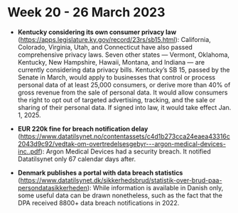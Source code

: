# Week 20 - 26 March 2023

- **Kentucky considering its own consumer privacy law** (https://apps.legislature.ky.gov/record/23rs/sb15.html): California, Colorado, Virginia, Utah, and Connecticut have also passed comprehensive privacy laws. Seven other states — Vermont, Oklahoma, Kentucky, New Hampshire, Hawaii, Montana, and Indiana — are currently considering data privacy bills. Kentucky’s SB 15, passed by the Senate in March, would apply to businesses that control or process personal data of at least 25,000 consumers, or derive more than 40% of gross revenue from the sale of personal data. It would allow consumers the right to opt out of targeted advertising, tracking, and the sale or sharing of their personal data. If signed into law, it would take effect Jan. 1, 2025.

- **EUR 220k fine for breach notification delay** (https://www.datatilsynet.no/contentassets/c4d1b273cca24eaea43316c2043d9c92/vedtak-om-overtredelsesgebyr---argon-medical-devices-inc..pdf): Argon Medical Devices had a security breach. It notified Datatilsynet only 67 calendar days after.

- **Denmark publishes a portal with data breach statistics** (https://www.datatilsynet.dk/sikkerhedsbrud/statistik-over-brud-paa-persondatasikkerheden): While information is available in Danish only, some useful data can be drawn nonetheless, such as the fact that the DPA received 8800+ data breach notifications in 2022.